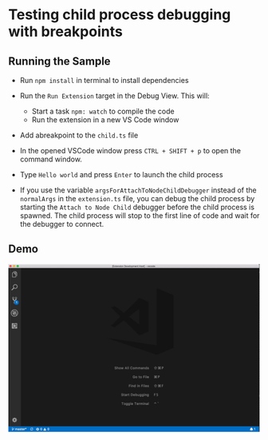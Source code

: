 # Testing child process debugging with breakpoints

## Running the Sample

- Run `npm install` in terminal to install dependencies
- Run the `Run Extension` target in the Debug View. This will:
	- Start a task `npm: watch` to compile the code
	- Run the extension in a new VS Code window
- Add abreakpoint to the `child.ts` file
- In the opened VSCode window press `CTRL + SHIFT + p` to open the command window.
- Type `Hello world` and press `Enter` to launch the child process

- If you use the variable `argsForAttachToNodeChildDebugger` instead of the `normalArgs` in the `extension.ts` file, you can debug the child process by starting the `Attach to Node Child` debugger before the child process is spawned. The child process will stop to the first line of code and wait for the debugger to connect.

## Demo

![demo](demo.gif)
